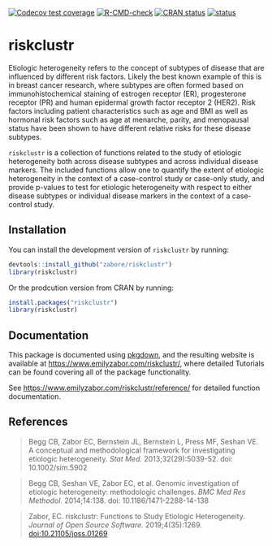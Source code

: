 
<!-- README.md is generated from README.Rmd. Please edit that file -->

[![Codecov test
coverage](https://codecov.io/gh/zabore/riskclustr/branch/master/graph/badge.svg)](https://app.codecov.io/gh/zabore/riskclustr?branch=master)
[![R-CMD-check](https://github.com/zabore/riskclustr/actions/workflows/R-CMD-check.yaml/badge.svg)](https://github.com/zabore/riskclustr/actions/workflows/R-CMD-check.yaml)
[![CRAN
status](https://www.r-pkg.org/badges/version/riskclustr)](https://cran.r-project.org/package=riskclustr)
[![status](https://joss.theoj.org/papers/10.21105/joss.01269/status.svg)](https://joss.theoj.org/papers/10.21105/joss.01269)

# riskclustr

Etiologic heterogeneity refers to the concept of subtypes of disease
that are influenced by different risk factors. Likely the best known
example of this is in breast cancer research, where subtypes are often
formed based on immunohistochemical staining of estrogen receptor (ER),
progesterone receptor (PR) and human epidermal growth factor receptor 2
(HER2). Risk factors including patient characteristics such as age and
BMI as well as hormonal risk factors such as age at menarche, parity,
and menopausal status have been shown to have different relative risks
for these disease subtypes.

`riskclustr` is a collection of functions related to the study of
etiologic heterogeneity both across disease subtypes and across
individual disease markers. The included functions allow one to quantify
the extent of etiologic heterogeneity in the context of a case-control
study or case-only study, and provide p-values to test for etiologic
heterogeneity with respect to either disease subtypes or individual
disease markers in the context of a case-control study.

## Installation

You can install the development version of `riskclustr` by running:

``` r
devtools::install_github("zabore/riskclustr")
library(riskclustr)
```

Or the prodcution version from CRAN by running:

``` r
install.packages("riskclustr")
library(riskclustr)
```

## Documentation

This package is documented using
[pkgdown](https://pkgdown.r-lib.org/articles/pkgdown.html), and the
resulting website is available at
<https://www.emilyzabor.com/riskclustr/>, where detailed Tutorials can
be found covering all of the package functionality.

See <https://www.emilyzabor.com/riskclustr/reference/> for detailed
function documentation.

## References

> Begg CB, Zabor EC, Bernstein JL, Bernstein L, Press MF, Seshan VE. A
> conceptual and methodological framework for investigating etiologic
> heterogeneity. *Stat Med.* 2013;32(29):5039-52. doi: 10.1002/sim.5902

> Begg CB, Seshan VE, Zabor EC, et al. Genomic investigation of
> etiologic heterogeneity: methodologic challenges. *BMC Med Res
> Methodol.* 2014;14:138. doi: 10.1186/1471-2288-14-138

> Zabor, EC. riskclustr: Functions to Study Etiologic Heterogeneity.
> *Journal of Open Source Software.* 2019;4(35):1269.
> <doi:10.21105/joss.01269>
